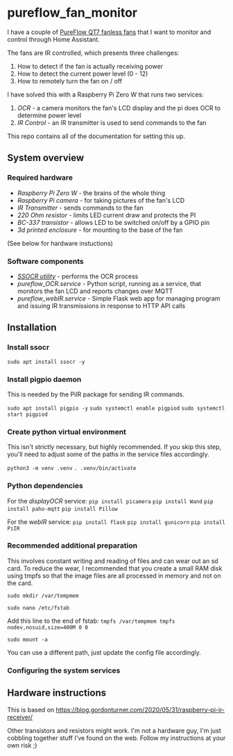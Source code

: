 # pureflow_fan_monitor

I have a couple of [PureFlow QT7 fanless fans](https://www.amazon.com/dp/B072PS3FR1?ref=ppx_yo2ov_dt_b_product_details&th=1) that I want to monitor and control through Home Assistant.

The fans are IR controlled, which presents three challenges:

1. How to detect if the fan is actually receiving power
2. How to detect the current power level (0 - 12)
3. How to remotely turn the fan on / off

I have solved this with a Raspberry Pi Zero W that runs two services:
1. *OCR* - a camera monitors the fan's LCD display and the pi does OCR to determine power level
2. *IR Control* - an IR transmitter is used to send commands to the fan

This repo contains all of the documentation for setting this up.

## System overview

### Required hardware

- *Raspberry Pi Zero W* - the brains of the whole thing
- *Raspberry Pi camera* - for taking pictures of the fan's LCD
- *IR Transmitter* - sends commands to the fan
- *220 Ohm resistor* - limits LED current draw and protects the PI
- *BC-337 transistor* - allows LED to be switched on/off by a GPIO pin
- *3d printed enclosure* - for mounting to the base of the fan

(See below for hardware instuctions)

### Software components

- *[SSOCR utility](https://github.com/auerswal/ssocr)* - performs the OCR process
- *pureflow_OCR.service* - Python script, running as a service, that monitors the fan LCD and reports changes over MQTT
- *pureflow_webIR.service* - Simple Flask web app for managing program and issuing IR transmissions in response to HTTP API calls

## Installation

### Install ssocr
`sudo apt install ssocr -y`

### Install pigpio daemon

This is needed by the PiIR package for sending IR commands.

`sudo apt install pigpio -y`
`sudo systemctl enable pigpiod`
`sudo systemctl start pigpiod`

### Create python virtual environment

This isn't strictly necessary, but highly recommended. If you skip this step, you'll need to adjust some of the paths in the service files accordingly.

`python3 -m venv .venv`
`. .venv/bin/activate`

### Python dependencies

For the *displayOCR* service:
`pip install picamera`
`pip install Wand`
`pip install paho-mqtt`
`pip install Pillow`

For the *webIR* service:
`pip install flask`
`pip install gunicorn`
`pip install PiIR`

### Recommended additional preparation

This involves constant writing and reading of files and can wear out an sd card. To reduce the wear, I recommended that you create a small RAM disk using tmpfs so that the image files are all processed in memory and not on the card.

`sudo mkdir /var/tempmem`

`sudo nano /etc/fstab`

Add this line to the end of fstab:
`tmpfs /var/tempmem tmpfs nodev,nosuid,size=400M 0 0`

`sudo mount -a`

You can use a different path, just update the config file accordingly.

### Configuring the system services

## Hardware instructions

This is based on https://blog.gordonturner.com/2020/05/31/raspberry-pi-ir-receiver/

Other transistors and resistors might work. I'm not a hardware guy, I'm just cobbling together stuff I've found on the web. Follow my instructions at your own risk ;)